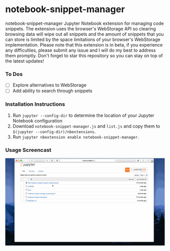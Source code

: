 # notebook-snippet-manager
notebook-snippet-manager Jupyter Notebook extension for managing code snippets.
The extension uses the browser's WebStorage API so clearing browsing data will
wipe out all snippets and the amount of snippets that you can store is limited
by the space limitations of your browser's WebStorage implementation. Please note
that this extension is in beta, if you experience any difficulties, please submit
any issue and I will do my best to address them promptly. Don't forget to star this
repository so you can stay on top of the latest updates!

### To Dos
- [ ] Explore alternatives to WebStorage
- [ ] Add ability to search through snippets

### Installation Instructions
1. Run `jupyter --config-dir` to determine the location of your Jupyter Notebook configuration
2. Download `notebook-snippet-manager.js` and `list.js` and copy them to `$(jupyter --config-dir)/nbextensions`.
3. Run `jupyter nbextension enable notebook-snippet-manager`.

### Usage Screencast
![Usage Screencast](notebook-snippet-manager-screencast.gif)
